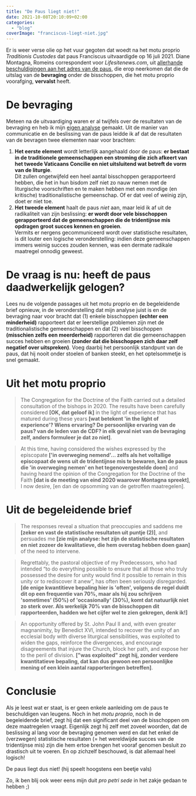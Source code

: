 ```yaml
---
title: "De Paus liegt niet!"
date: 2021-10-08T20:10:09+02:00
categories: 
  - "blog"
coverImage: "franciscus-liegt-niet.jpg"
---
```


Er is weer verse olie op het vuur gegoten dat woedt na het motu proprio _Traditionis Custodes_ dat paus Franciscus uitvaardigde op 16 juli 2021. Diane Montagna, Romeins correspondent voor *Lifesitenews.com*, uit [allerhande beschuldigingen aan het adres van de paus](https://remnantnewspaper.com/web/index.php/articles/item/5633-traditionis-custodes-separating-fact-from-fiction), die erop neerkomen dat die de uitslag van de **bevraging** onder de bisschoppen, die het motu proprio voorafging, **vervalst** heeft.

# De bevraging

Meteen na de uitvaardiging waren er al twijfels over de resultaten van de bevraging en heb ik mijn [eigen analyse](https://gelovenleren.net/blog/het-doemscenario-van-paus-franciscus/) gemaakt. Uit de manier van communicatie en de beslissing van de paus leidde ik af dat de resultaten van de bevragen twee elementen naar voor brachten:

1. **Het eerste element** wordt letterlijk aangehaald door de paus: **er bestaat in de traditionele gemeenschappen een stroming die zich afkeert van het tweede Vaticaans Concilie en niet uitsluitend wat betreft de vorm van de liturgie**.  
Dit zullen ongetwijfeld een heel aantal bisschoppen gerapporteerd hebben, die het in hun bisdom zelf niet zo nauw nemen met de liturgische voorschriften en te maken hebben met een mondige (en kritische) traditionalistische gemeenschap. Of er dat veel of weinig zijn, doet er niet toe.
1. **Het tweede element** haalt de paus *niet* aan, maar leid ik af uit de radikaliteit van zijn beslissing: **er wordt door vele bisschoppen gerapporteerd dat de gemeenschappen die de tridentijnse mis opdragen groot succes kennen en groeien**.  
Vermits er nergens gecommuniceerd wordt over statistische resultaten, is dit louter een logische veronderstelling: indien deze gemeenschappen immers weinig succes zouden kennen, was een dermate radikale maatregel onnodig geweest.

# De vraag is nu: heeft de paus daadwerkelijk gelogen?

Lees nu de volgende passages uit het motu proprio en de begeleidende brief opnieuw, in de veronderstelling dat mijn analyse juist is en de bevraging naar voor bracht dat (1) enkele bisschoppen **(echter een minderheid)** rapporteert dat er leerstellige problemen zijn met de traditionalistische gemeenschappen en dat (2) veel bisschoppen **(misschien zelfs een meerderheid)** rapporteren dat die gemeenschappen succes hebben en groeien  **(zonder dat die bisschoppen zich daar zelf negatief over uitspreken)**.  Voeg daarbij het persoonlijk standpunt van de paus, dat hij nooit onder stoelen of banken steekt, en het optelsommetje is snel gemaakt.

# Uit het motu proprio

> The Congregation for the Doctrine of the Faith carried out a detailed consultation of the bishops in 2020. The results have been carefully considered **[OK, dat geloof ik]** in the light of experience that has matured during these years **[wat betekent 'in the light of experience'? Wiens ervaring? De persoonlijke ervaring van de paus? van de leden van de CDF? in elk geval niet van de bevraging zelf, anders formuleer je dat zo niet]**. 

> At this time, having considered the wishes expressed by the episcopate **['in overweging nemend'... zelfs als het voltallige episcopaat de wens uit de tridentijnse mis te bewaren, kan de paus die 'in overweging nemen' en het tegenovergestelde doen]** and having heard the opinion of the Congregation for the Doctrine of the Faith **[dat is de meeting van eind 2020 waarover Montagna spreekt]**, I now desire, [en dan de opsomming van de getroffen maatregelen].

# Uit de begeleidende brief

> The responses reveal a situation that preoccupies and saddens me **[zeker en vast de statistische resultaten uit puntje (2)]**, and persuades me **[zie mijn analyse: het zijn de statistische resultaten en niet zozeer de kwalitatieve, die hem overstag hebben doen gaan]** of the need to intervene. 

> Regrettably, the pastoral objective of my Predecessors, who had intended “to do everything possible to ensure that all those who truly possessed the desire for unity would find it possible to remain in this unity or to rediscover it anew”,  has often been seriously disregarded. **[de enige kwantitieve bepaling hier is 'often', volgens de regel duidt dit op een frequentie van 70%, maar als hij zou schrijven 'sometimes' (50%) of  'occasionally' (30%), komt dat natuurlijk niet zo sterk over. Als werkelijk 70% van de bisschoppen dit rapporteerden, hadden we het cijfer wel te zien gekregen, denk ik!]**

> An opportunity offered by St. John Paul II and, with even greater magnanimity, by Benedict XVI, intended to recover the unity of an ecclesial body with diverse liturgical sensibilities, was exploited to widen the gaps, reinforce the divergences, and encourage disagreements that injure the Church, block her path, and expose her to the peril of division. **["was exploited" zegt hij, zonder verdere kwantitatieve bepaling, dat kan dus gewoon een persoonlijke mening of een klein aantal rapporteringen betreffen]**.

# Conclusie

Als je leest wat er staat, is er geen enkele aanleiding om de paus te beschuldigen van leugens. Noch in het _motu proprio_, noch in de begeleidende brief, zegt hij dat een significant deel van de bisschoppen om deze maatregelen vraagt. Eigenlijk zegt hij zelf met zoveel woorden, dat de beslissing al lang voor de bevraging genomen werd en dat het enkel de (verzwegen) statistische resultaten (= het wereldwijde succes van de tridentijnse mis) zijn die hem ertoe brengen het vooraf genomen besluit zo drastisch uit te voeren. En op zichzelf beschouwd, is dat allemaal heel logisch!

De paus liegt dus niet! (hij speelt hoogstens een beetje vals)

Zo, ik ben blij ook weer eens mijn duit _pro petri sede_ in het zakje gedaan te hebben ;)

